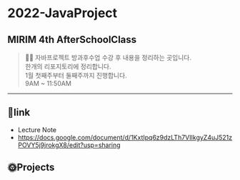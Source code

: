 # 2022-JavaProject
## MIRIM 4th AfterSchoolClass
> 👩‍💻 자바프로젝트 방과후수업 수강 후 내용을 정리하는 곳입니다.  
> 한개의 리포지토리에 정리합니다.  
> 1월 첫째주부터 둘째주까지 진행합니다.  
> 9AM ~ 11:50AM  

---------------

## 📃link
* Lecture Note
* https://docs.google.com/document/d/1KxtIpq6z9dzLTh7VIIkgyZ4uJ521zPOVY5j9jrokgX8/edit?usp=sharing

## 🌞Projects
